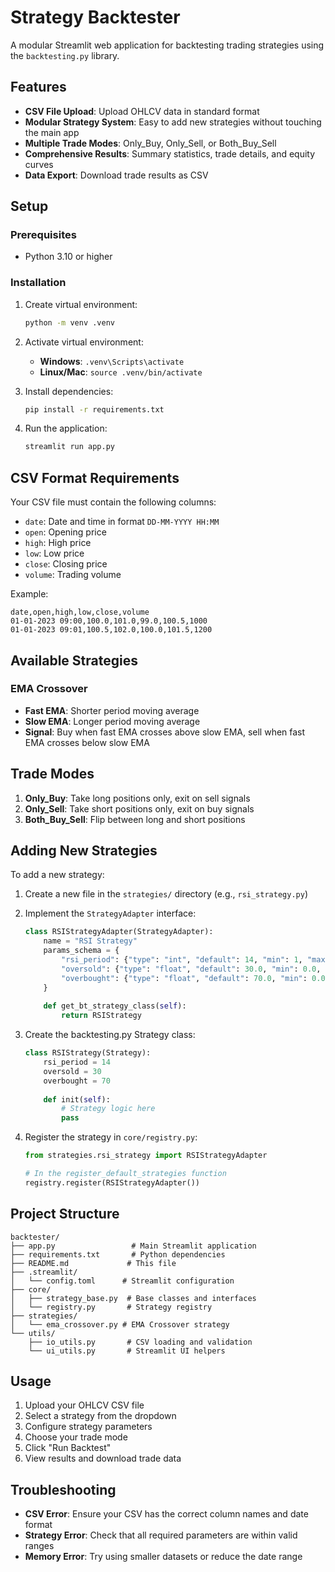 # Strategy Backtester

A modular Streamlit web application for backtesting trading strategies using the `backtesting.py` library.

## Features

- **CSV File Upload**: Upload OHLCV data in standard format
- **Modular Strategy System**: Easy to add new strategies without touching the main app
- **Multiple Trade Modes**: Only_Buy, Only_Sell, or Both_Buy_Sell
- **Comprehensive Results**: Summary statistics, trade details, and equity curves
- **Data Export**: Download trade results as CSV

## Setup

### Prerequisites
- Python 3.10 or higher

### Installation
1. Create virtual environment:
   ```bash
   python -m venv .venv
   ```

2. Activate virtual environment:
   - **Windows**: `.venv\Scripts\activate`
   - **Linux/Mac**: `source .venv/bin/activate`

3. Install dependencies:
   ```bash
   pip install -r requirements.txt
   ```

4. Run the application:
   ```bash
   streamlit run app.py
   ```

## CSV Format Requirements

Your CSV file must contain the following columns:
- `date`: Date and time in format `DD-MM-YYYY HH:MM`
- `open`: Opening price
- `high`: High price
- `low`: Low price
- `close`: Closing price
- `volume`: Trading volume

Example:
```csv
date,open,high,low,close,volume
01-01-2023 09:00,100.0,101.0,99.0,100.5,1000
01-01-2023 09:01,100.5,102.0,100.0,101.5,1200
```

## Available Strategies

### EMA Crossover
- **Fast EMA**: Shorter period moving average
- **Slow EMA**: Longer period moving average
- **Signal**: Buy when fast EMA crosses above slow EMA, sell when fast EMA crosses below slow EMA

## Trade Modes

1. **Only_Buy**: Take long positions only, exit on sell signals
2. **Only_Sell**: Take short positions only, exit on buy signals  
3. **Both_Buy_Sell**: Flip between long and short positions

## Adding New Strategies

To add a new strategy:

1. Create a new file in the `strategies/` directory (e.g., `rsi_strategy.py`)
2. Implement the `StrategyAdapter` interface:
   ```python
   class RSIStrategyAdapter(StrategyAdapter):
       name = "RSI Strategy"
       params_schema = {
           "rsi_period": {"type": "int", "default": 14, "min": 1, "max": 100},
           "oversold": {"type": "float", "default": 30.0, "min": 0.0, "max": 100.0},
           "overbought": {"type": "float", "default": 70.0, "min": 0.0, "max": 100.0}
       }
       
       def get_bt_strategy_class(self):
           return RSIStrategy
   ```

3. Create the backtesting.py Strategy class:
   ```python
   class RSIStrategy(Strategy):
       rsi_period = 14
       oversold = 30
       overbought = 70
       
       def init(self):
           # Strategy logic here
           pass
   ```

4. Register the strategy in `core/registry.py`:
   ```python
   from strategies.rsi_strategy import RSIStrategyAdapter
   
   # In the register_default_strategies function
   registry.register(RSIStrategyAdapter())
   ```

## Project Structure

```
backtester/
├── app.py                 # Main Streamlit application
├── requirements.txt       # Python dependencies
├── README.md             # This file
├── .streamlit/
│   └── config.toml      # Streamlit configuration
├── core/
│   ├── strategy_base.py  # Base classes and interfaces
│   └── registry.py       # Strategy registry
├── strategies/
│   └── ema_crossover.py # EMA Crossover strategy
└── utils/
    ├── io_utils.py       # CSV loading and validation
    └── ui_utils.py       # Streamlit UI helpers
```

## Usage

1. Upload your OHLCV CSV file
2. Select a strategy from the dropdown
3. Configure strategy parameters
4. Choose your trade mode
5. Click "Run Backtest"
6. View results and download trade data

## Troubleshooting

- **CSV Error**: Ensure your CSV has the correct column names and date format
- **Strategy Error**: Check that all required parameters are within valid ranges
- **Memory Error**: Try using smaller datasets or reduce the date range
